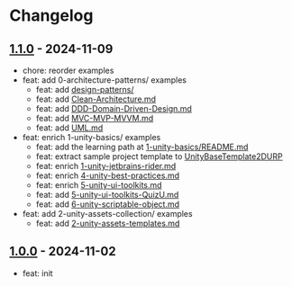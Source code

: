 # Changelog

## [1.1.0] - 2024-11-09

- chore: reorder examples
- feat: add 0-architecture-patterns/ examples
  - feat: add [design-patterns/](0-architecture-patterns/design-patterns/README.md)
  - feat: add [Clean-Architecture.md](0-architecture-patterns/Clean-Architecture.md)
  - feat: add [DDD-Domain-Driven-Design.md](0-architecture-patterns/DDD-Domain-Driven-Design.md)
  - feat: add [MVC-MVP-MVVM.md](0-architecture-patterns/MVC-MVP-MVVM.md)
  - feat: add [UML.md](0-architecture-patterns/UML.md)
- feat: enrich 1-unity-basics/ examples
  - feat: add the learning path at [1-unity-basics/README.md](1-unity-basics/README.md)
  - feat: extract sample project template to [UnityBaseTemplate2DURP](https://github.com/androchentw/UnityBaseTemplate2DURP)
  - feat: enrich [1-unity-jetbrains-rider.md](1-unity-basics/1-unity-jetbrains-rider.md)
  - feat: enrich [4-unity-best-practices.md](1-unity-basics/4-unity-best-practices.md)
  - feat: enrich [5-unity-ui-toolkits.md](1-unity-basics/5-unity-ui-toolkits.md)
  - feat: add [5-unity-ui-toolkits-QuizU.md](1-unity-basics/5-unity-ui-toolkits-QuizU.md)
  - feat: add [6-unity-scriptable-object.md](1-unity-basics/6-unity-scriptable-object.md)
- feat: add 2-unity-assets-collection/ examples
  - feat: add [2-unity-assets-templates.md](2-unity-assets-collection/2-unity-assets-templates.md)

## [1.0.0] - 2024-11-02

- feat: init

<!-- Links -->

<!-- Versions -->
[1.1.0]: https://github.com/androchentw/unity-playground/releases/tag/v1.1.0
[1.0.0]: https://github.com/androchentw/unity-playground/releases/tag/v1.0.0
